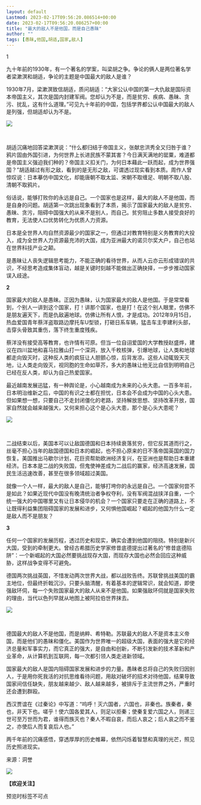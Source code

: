 ```yaml
---
layout: default
Lastmod: 2023-02-17T09:56:20.086514+00:00
date: 2023-02-17T09:56:20.086257+00:00
title: "最大的敌人不是他国，而是自己愚昧"
author: ""
tags: [愚昧,他国,胡适,国家,敌人]
---
```


1  

  

九十年前的1930年，有一个著名的学案，叫梁胡之争。争论的俩人是两位著名学者梁漱溟和胡适，争论的主题是中国最大的敌人是谁？

  

1930年7月，梁漱溟致信胡适，质问胡适：“大家公认中国的第一大仇敌是国际资本帝国主义，其次是国内封建军阀。您却认为不是，而是贫穷、疾病、愚昧、贪污、扰乱，这有什么道理。”可见九十年前的中国，包括学界都公认中国最大的敌人是列强，但胡适却认为不是。

![](https://images.weserv.nl/?url=https%3A//mmbiz.qpic.cn/mmbiz_jpg/CAalCLWJWW7RRcywPialJiaiaFXzyQ1LFM4j8ltBBaZIKnCval0JBo83CnpeibmFZObQ7083PFWHhSSfqoE0lZtCKw/640%3Fwx_fmt%3Djpeg)

​

  

胡适沉痛地回答梁漱溟说：“什么都归结于帝国主义，张献忠洪秀全又归咎于谁？鸦片固由外国引进，为何世界上长进民族不蒙其害？今日满天满地的罂粟，难道都是帝国主义强迫我们种的？帝国主义扣关门，为何日本藉此一跃而起，成为世界强国？”胡适越过有形之敌，看到的是无形之敌，可谓透过现实看到本质。周作人曾惊叹说：日本摹仿中国文化，却能唐朝不取太监、宋朝不取缠足、明朝不取八股、清朝不取鸦片。

  

俗话说，能够打败你的永远是自己。一个国家也是这样，最大的敌人不是他国，而是自身的问题。胡适第一次跳出现象看到了本质，揭示了国家最大的敌人是贫穷、愚昧、贪污，阻碍中国强大的从来不是别人，而自己。贫穷阻止多数人接受良好的教育，无法使人口优势转化为优质人力资源。

  

日本是全世界人均自然资源最少的国家之一，但通过对教育特别是义务教育的大投入，成为全世界人力资源最充沛的大国，成为亚洲最大的诺贝尔奖大户，自己也站在世界科技产业之颠。

  

是愚昧让人丧失逻辑思考能力，不能正确的看待世界，从而人云亦云形成错误的共识，不经思考造成集体盲动，越是关键时刻越不能做出正确抉择，一步步推动国家误入歧途。

  

**2**

  

国家最大的敌人是愚昧。正因为愚昧，认为国家最大的敌人是他国。于是常常看到，个别人一讲到这个国家，打！讲那个国家，也是打！在这个别人眼里，仿佛不是朋友遍天下，而是仇敌遍地球。仿佛让所有人恨，才是成功。2012年9月15日，热血爱国青年蔡洋盗取路边摩托车U型锁，打砸日系车辆，猛击车主李建利头部，击穿头骨致其重伤，落下终生重度残疾。

  

蔡洋没有接受高等教育，也许情有可原。但当一位自诩爱国的大学教授赵盛烨，建议在四川盆地和喜马拉雅山打一个深洞，放入千枚核弹，引爆地球，让人类和地球都走向毁灭时，这种反人类的疯狂让人胆颤心惊，后背发凉。这些人动辄毁天灭地，让人类走向毁灭，视同胞的生命如草芥，多大的愚昧让他无比自信到明明自己已经在反人类，却认为自己热爱国家。

  

最近越南发展迅猛，有一种舆论是，小心越南成为未来的心头大患。一百多年前，日本明治维新之后，中国的有识之士都在担忧，日本会不会成为中国的心头大患。但如果想一想，只要自己不走封闭僵化的老路，坚持解放思想、坚持改革开放，国家自然就会越来越强大，又何来担心这个是心头大患，那个是心头大患呢？

  

![](https://images.weserv.nl/?url=https%3A//mmbiz.qpic.cn/mmbiz_jpg/CAalCLWJWW7RRcywPialJiaiaFXzyQ1LFM4zV1CYYicCjib5e9xnxSByUb0z0DvlmO07b9xnoQ6aGic8cEgDic5uje13Q/640%3Fwx_fmt%3Djpeg)

​

  

二战结束以后，美国本可以让敌国德国和日本持续衰落贫穷，但它反其道而行之，丝毫不担心当年的敌国德国和日本的崛起，也不担心原来的日不落帝国英国的国力恢复。美国推出马歇尔计划，花巨资帮助欧洲经济复兴，在亚洲也是帮助日本重建经济。日本本是二战的失败国，但鬼使神差成为二战后的赢家，经济高速发展，国民生活迅速改善，甚至在很多领域超过美国。

  

就像一个人一样，最大的敌人是自己，能够打垮你的永远是自己。一个国家何尝不是如此？如果近现代中国没有晚清统治者争权夺利，没有军阀混战挟洋自重，一个统一强大的中国哪里又有让日本侵华的机会？一个国家只要走在正确的道路上，不让既得利益集团阻碍国家的发展和进步，又何惧他国崛起？崛起的他国为什么一定是敌人而不是朋友？

  

**3**

  

任何一个国家的发展历程，透过历史和现实，确实会遭到他国的阻挠。特别是新兴大国，受到的牵制更大。曾经古希腊历史学家修昔底德提出过著名的“修昔底德陷阱”：一个新崛起的大国必然要挑战现存大国，而现存大国也必然会回应这种威胁，这样战争变得不可避免。

德国两次挑战英国，不惜发动两次世界大战，都以战败告终。苏联曾挑战美国的霸主地位，但最终折戟沉沙。只要头脑清醒，有着基本的逻辑常识，就会知道，即使强敌环伺，每一个失败国家最大的敌人从来不是他国。如果强敌环伺就是国家失败的理由，当代以色列早就从地图上被阿拉伯世界抹去。

![](https://images.weserv.nl/?url=https%3A//mmbiz.qpic.cn/mmbiz_jpg/CAalCLWJWW7RRcywPialJiaiaFXzyQ1LFM4guAvg9B1r53jqicLWMwTgRtUnWVYT7pCibVv0CbNXG45icUvic9bO34vuA/640%3Fwx_fmt%3Djpeg)

​

  

德国最大的敌人不是他国，而是纳粹、希特勒。苏联最大的敌人不是资本主义帝国，而是他们的愚昧和僵化。美国作为世界唯一的超级大国，表面的强大是它的经济总量和军事实力，而它真正的强大，是自由和创新，不断引发新的技术革新和产业革命，从计算机到互联网，每一次都引领人类走进新领域。

  

国家最大的敌人是国内阻碍国家发展和进步的力量。愚昧者总将自己的失败归因别人，于是用你死我活的对抗思维看待问题，用敌对破坏的招术对待他国，结果导致国家间信任缺失，朋友越来越少、敌人越来越多，被排斥于主流世界之外，严重时还会遭到群殴。

  

西汉贾谊在《过秦论》中写道：“呜呼！灭六国者，六国也，非秦也。族秦者，秦也，非天下也。嗟乎！使六国各爱其人，则足以拒秦；使秦复爱六国之人，则递三世可至万世而为君，谁得而族灭也？秦人不暇自哀，而后人哀之；后人哀之而不鉴之，亦使后人而复哀后人也。”

  

两千年前的沉痛感悟，穿透厚厚的历史帷幕，依然闪烁着智慧和真理的光芒，照见历史照进现实。

来源：洞誉

![](https://images.weserv.nl/?url=https%3A//mmbiz.qpic.cn/mmbiz_gif/Ljib4So7yuWiaWs5g9QGias3uHL9Uf0LibiaBcp8NoGUibURKP8omyQ3HHcP4IPvlib2ic7opibcbhbHgTgPPGAQ0vEcviaA/640%3Fwx_fmt%3Dgif)

**【欢迎关注】**

预览时标签不可点

